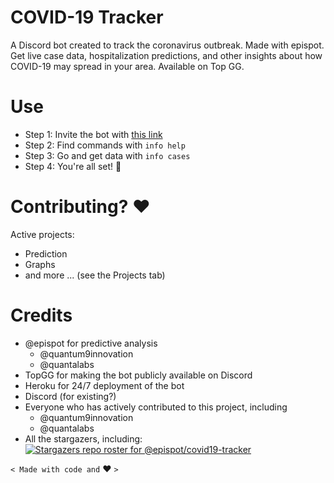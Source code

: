 # COVID-19 Tracker

A Discord bot created to track the coronavirus outbreak.
Made with epispot. Get live case data, hospitalization predictions, and other insights about how COVID-19 may spread in your area. Available on Top GG.

# Use

 - Step 1: Invite the bot with [this link](https://discord.com/oauth2/authorize?client_id=784949651303301150&scope=bot&permissions=511040)
 - Step 2: Find commands with `info help`
 - Step 3: Go and get data with `info cases`
 - Step 4: You're all set! :tada:

# Contributing? :heart:

Active projects:
  - Prediction
  - Graphs
  - and more ... (see the Projects tab) 

# Credits

 - @epispot for predictive analysis
   - @quantum9innovation
   - @quantalabs
 - TopGG for making the bot publicly available on Discord
 - Heroku for 24/7 deployment of the bot
 - Discord (for existing?)
 - Everyone who has actively contributed to this project, including
   - @quantum9innovation
   - @quantalabs
 - All the stargazers, including: <br>
 [![Stargazers repo roster for @epispot/covid19-tracker](https://reporoster.com/stars/epispot/covid19-tracker)](https://github.com/epispot/covid19-tracker/stargazers)

`< Made with code and` :heart: `>`
